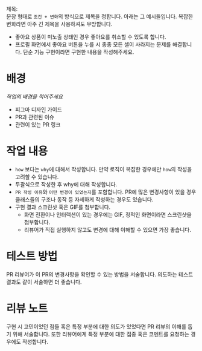 제목:  
문장 형태로 `조건 + 변화`의 방식으로 제목을 정합니다. 아래는 그 예시들입니다. 복잡한 변화라면 아주 긴 제목을 사용하셔도 무방합니다.
- 좋아요 상품이 미노출 상태인 경우 좋아요를 취소할 수 있도록 합니다.
- 프로필 화면에서 좋아요 버튼을 누를 시 종종 모든 셀이 사라지는 문제를 해결합니다.
단순 기능 구현이라면 구현한 내용을 작성해주세요.

# 배경
*작업의 배경을 적어주세요*
- 피그마 디자인 가이드
- PR과 관련된 이슈
- 관련이 있는 PR 링크

# 작업 내용
- `how` 보다는 `why`에 대해서 작성합니다. 만약 로직이 복잡한 경우에만 `how`의 작성을 고려할 수 있습니다.
- 두괄식으로 작성한 후 why에 대해 작성합니다.
- `PR 작성 이유`와 `어떤 변경이 있었는지`를 포함합니다. PR에 많은 변경사항이 있을 경우 클래스들의 구조나 동작 등 자세하게 작성하는 경우도 있습니다.
- 구현 결과 스크린샷 혹은 GIF를 첨부합니다.
  - 화면 전환이나 인터랙션이 있는 경우에는 GIF, 정적인 화면이라면 스크린샷을 첨부합니다.
  - 리뷰어가 직접 실행하지 않고도 변경에 대해 이해할 수 있으면 가장 좋습니다.


# 테스트 방법
PR 리뷰어가 이 PR의 변경사항을 확인할 수 있는 방법을 서술합니다. 의도하는 테스트 결과도 같이 서술하면 더 좋습니다.

# 리뷰 노트
구현 시 고민이었던 점들 혹은 특정 부분에 대한 의도가 있었다면 PR 리뷰의 이해를 돕기 위해 서술합니다. 또한 리뷰어에게 특정 부분에 대한 집중 혹은 코멘트를 요청하는 경우에도 작성합니다.
